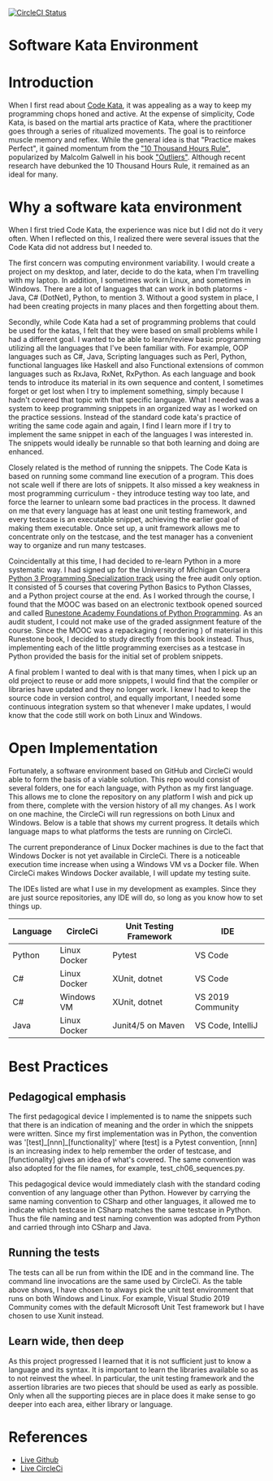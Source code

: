 [![CircleCI Status](https://circleci.com/gh/khtan/FoundationsOfPythonProgramming1.svg?style=shield)](https://circleci.com/gh/khtan/FoundationsOfPythonProgramming1)
# Software Kata Environment
# Introduction
When I first read about [Code Kata](http://codekata.com/), it was appealing as a way to keep my programming chops honed and active.
At the expense of simplicity, Code Kata, is based on the martial arts practice of Kata, where the practitioner
goes through a series of ritualized movements. The goal is to reinforce muscle memory and reflex. While the general
idea is that "Practice makes Perfect", it gained momentum from the ["10 Thousand Hours Rule"](https://www.newyorker.com/sports/sporting-scene/complexity-and-the-ten-thousand-hour-rule), popularized by Malcolm Galwell in his book ["Outliers"](https://en.wikipedia.org/wiki/Outliers_(book)). Although recent research have debunked the 10 Thousand Hours Rule, it remained as an ideal for many.

# Why a software kata environment
When I first tried Code Kata, the experience was nice but I did not do it very often. When I reflected on this, I realized there were several issues that the Code Kata did not address but I needed to.

The first concern was computing environment variability. I would create a project on my desktop, and later, decide
to do the kata, when I'm travelling with my laptop. In addition, I sometimes work in Linux, and sometimes in Windows.
There are a lot of languages that can work in both platorms - Java, C# (DotNet), Python, to mention 3. Without a good system in place, I had been creating projects in many places and then forgetting about them.

Secondly, while Code Kata had a set of programming problems that could be used for the katas, I felt that they were based on small problems while I had a different goal. I wanted to be able to learn/review basic programming utilizing all the languages that I've been familiar with. For example, OOP languages such as C#, Java, Scripting languages such as Perl, Python, functional languages like Haskell and also Functional extensions of common languages such as RxJava, RxNet, RxPython. As each language and book tends to introduce its material in its own sequence and content, I sometimes forget or get lost when I try to implement something, simply because I hadn't covered that topic with that specific language. What I needed was a system to keep programming snippets in an organized way as I worked on the practice sessions. Instead of the standard code kata's practice of writing the same code again and again, I find I learn more if I try to implement the same snippet in each of the languages I was interested in. The snippets would ideally be runnable so that both learning and doing are enhanced.

Closely related is the method of running the snippets. The Code Kata is based on running some command line execution of a program. This does not scale well if there are lots of snippets. It also missed a key weakness in most programming curriculum - they introduce testing way too late, and force the learner to unlearn some bad practices in the process. It dawned on me that every language has at least one unit testing framework, and every testcase is an executable snippet, achieving the earlier goal of making them executable. Once set up, a unit framework allows me to concentrate only on the testcase, and the test manager has a convenient way to organize and run many testcases.

Coincidentally at this time, I had decided to re-learn Python in a more systematic way. I had signed up for the University of Michigan Coursera [Python 3 Programming Specialization track](https://www.coursera.org/specializations/python-3-programming) using the free audit only option. It consisted of 5 courses that covering Python Basics to Python Classes, and a Python project course at the end. As I worked through the course,
I found that the MOOC was based on an electronic textbook opened sourced and called [Runestone Academy Foundations of Python Programming](https://runestone.academy/runestone/books/published/fopp/index.html).
As an audit student, I could not make use of the graded assignment feature of the course. Since the MOOC was a repackaging ( reordering ) of material in this Runestone book, I decided to study directly from this book instead. 
Thus, implementing each of the little programming exercises as a testcase in Python provided the basis for the initial set of problem snippets. 

A final problem I wanted to deal with is that many times, when I pick up an old project to reuse or add more snippets, I would find that the compiler or libraries have updated and they no longer work. I knew I had to keep
the source code in version control, and equally important, I needed some continuous integration system so that whenever I make updates, I would know that the code still work on both Linux and Windows.

# Open Implementation
Fortunately, a software environment based on GitHub and CircleCi would able to form the basis of a viable solution. This repo would consist of several folders, one for each language, with Python as my first language. This allows me to clone the repository on any platform I wish and pick up from there, complete with the version history of all my changes. As I work on one machine, the CircleCi will run regressions on both Linux and Windows. Below is a table that shows my current progress. It details which language maps to what platforms the tests are running on CircleCi.

The current preponderance of Linux Docker machines is due to the fact that Windows Docker is not yet available in
CircleCi. There is a noticeable execution time increase when using a Windows VM vs a Docker file. When CircleCi makes Windows Docker available, I will update my testing suite.

The IDEs listed are what I use in my development as examples. Since they are just source repositories, any IDE will do, so long as you know how to set things up. 

  | Language | CircleCi     | Unit Testing Framework | IDE               |
  |----------|--------------|------------------------|-------------------|
  | Python   | Linux Docker | Pytest                 | VS Code           |
  | C#       | Linux Docker | XUnit, dotnet          | VS Code           |
  | C#       | Windows VM   | XUnit, dotnet          | VS 2019 Community |
  | Java     | Linux Docker | Junit4/5 on Maven      | VS Code, IntelliJ |

# Best Practices
## Pedagogical emphasis
The first pedagogical device I implemented is to name the snippets such that there is an indication of meaning and
the order in which the snippets were written. Since my first implementation was in Python, the convention was 
'[test]\_[nnn]\_[functionality]' where [test] is a Pytest convention, [nnn] is an increasing index to help remember
the order of testcase, and [functionality] gives an idea of what's covered.
The same convention was also adopted for the file names, for example, test_ch06_sequences.py.

This pedagogical device would immediately clash with the standard coding convention of any language other than Python.
However by carrying the same naming convention to CSharp and other languages, it allowed me to indicate which testcase in CSharp matches the same testcase in Python. Thus the file naming and test naming convention was adopted from Python and carried through into CSharp and Java.

## Running the tests
The tests can all be run from within the IDE and in the command line. The command line invocations are the same used by CircleCi. 
As the table above shows, I have chosen to always pick the unit test environment that runs on both Windows and Linux. For example, Visual Studio 2019 Community comes with the default Microsoft Unit Test framework but I have chosen to use Xunit instead.

## Learn wide, then deep
As this project progressed I learned that it is not sufficient just to know a language and its syntax. It is important
to learn the libraries available so as to not reinvest the wheel. In particular, the unit testing framework and the assertion libraries are two pieces that should be used as early as possible. Only when all the supporting pieces are in place does it make sense to go deeper into each area, either library or language.

# References
* [Live Github](https://github.com/khtan/FoundationsOfPythonProgramming1)
* [Live CircleCi](https://circleci.com/gh/khtan/FoundationsOfPythonProgramming1)
